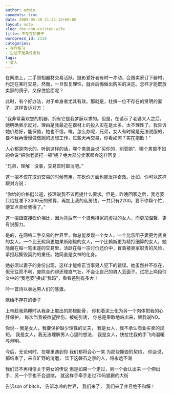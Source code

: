 ```yaml
---
author: admin
comments: true
date: 2009-05-30 21:24:12+00:00
layout: note
slug: the-non-existed-wife
title: 不存在的妻子
wordpress_id: 2118
categories:
- 写作练习
- 生活不是条件反射
tags:
- 爱人
---
```


在网络上，二手照相器材交易活跃。摄影爱好者有时一冲动，会跟卖家订下器材，约定在某时交易。然而，一旦恢复理性，就会后悔做出购买的决定。怎样才能既放卖家的鸽子，又保住脸面呢？

此时，有个好办法，对于单身者尤其有效。那就是，杜撰一位不存在的贤明的妻子，这样告诉对方：

“我非常喜欢您的机器，拥有它是我梦寐以求的。但是，在请示了老婆大人之后，她明确表示反对，理由是我最近在器材上的投入实在是太多、太不理性了。我告诉她价格好，能保值，她也不信。唉，怎么办呢，兄弟，女人有时候是无法说服的，要不我再慢慢做做她的思想工作，过些天再交易，你看如何？实在抱歉！”

人心都是肉长的，听到这样的话，哪个禽兽会说“买你的，别管她”，哪个禽兽不如的会说“把你老婆打一顿”呢？绝大部分卖家都会这样回复：

“兄弟，理解！没事，交易暂时取消吧。”

这一招不仅在取消交易的时候有用，在砍价方面也能发挥奇效。比如，你可以这样跟对方说：

“你给的价格挺公道，按理说我不该再提什么要求。但是，昨晚回家之后，我老婆只给批准下2000元的预算，再加上我的私房钱，一共只有2200。要不你帮个忙，便宜点卖给我得了。”

这一招跟直接砍价相比，因为背后有一个贤惠持家的虚拟的女人，而更加温馨，更有说服力。

是的，在网络二手交易的世界里，你总能发现一个女人，一个比乐阳子妻更为贤良的女人，一个比王熙凤更加果断刚毅的女人，一个比赖斯更为精打细算的女人，她隐藏在每一笔未遂的交易里，活跃在每一宗讨价还价中，冒着被卖家职责的风险，承担起撕毁契约的重任。她简直是女神的化身。

她必须以妻子的身份出现，这样才能修正当事男人犯下的错误。她虽然并不存在，但无往而不利，废除合约却还理直气壮，不会让自己的男人丢面子。试把上两段引文中的“我老婆”换成“我妈”，看看差别有多大！

吟一首诗以表达男人们的感激。

献给不存在的妻子

上帝趁我熟睡时从我身上取出的那根肋骨，
你和着泥土化为另一个肉体把我的心肝保护。
每次当我被欲望挫伤，被蛇引诱，
你总是果敢地站出来，替我说NO。

你说--
我是女人，我要保护缺少理性的丈夫，
我是女人，我不承认商业买卖的规矩。
我是女人，我无法理解男人心里的想法，
我是女人，快拉住我的手飞向温暖与澄明。

今后，无论何时、在哪里遇到你
我们都将会心一笑 为那些撕毁的契约，
你会说，都结束了，来自旷野的消磨，
饮下这磐石之泉的人，将永远不渴

我们已不再相信关于男女的传说
但是如果一个走过，另一个会认出来
一个伸出手，另一个手也不会退缩，
就这样手牵手走过70码猖獗的大街

告诉son of bitch，
告诉冰冷的世界，
我们来了，
我们来了并且绝不和解！


